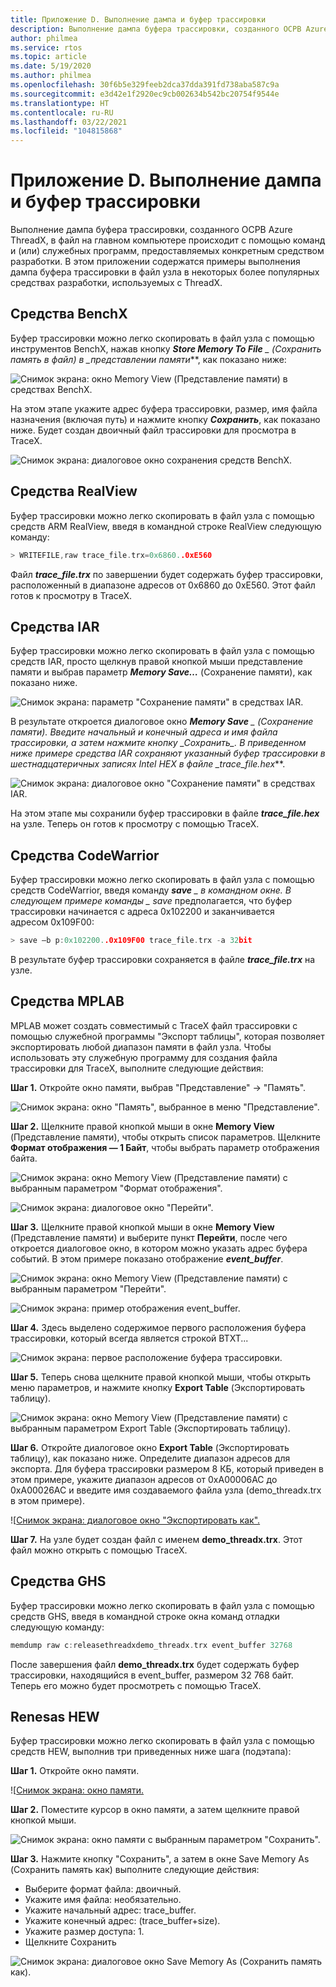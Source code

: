 ```yaml
---
title: Приложение D. Выполнение дампа и буфер трассировки
description: Выполнение дампа буфера трассировки, созданного ОСРВ Azure ThreadX, в файл на главном компьютере происходит с помощью команд и (или) служебных программ, предоставляемых конкретным средством разработки.
author: philmea
ms.service: rtos
ms.topic: article
ms.date: 5/19/2020
ms.author: philmea
ms.openlocfilehash: 30f6b5e329feeb2dca37dda391fd738aba587c9a
ms.sourcegitcommit: e3d42e1f2920ec9cb002634b542bc20754f9544e
ms.translationtype: HT
ms.contentlocale: ru-RU
ms.lasthandoff: 03/22/2021
ms.locfileid: "104815868"
---
```

# <a name="appendix-d---dumping-and-trace-buffer"></a>Приложение D. Выполнение дампа и буфер трассировки

Выполнение дампа буфера трассировки, созданного ОСРВ Azure ThreadX, в файл на главном компьютере происходит с помощью команд и (или) служебных программ, предоставляемых конкретным средством разработки. В этом приложении содержатся примеры выполнения дампа буфера трассировки в файл узла в некоторых более популярных средствах разработки, используемых с ThreadX. 

## <a name="benchx-tools"></a>Средства BenchX

Буфер трассировки можно легко скопировать в файл узла с помощью инструментов BenchX, нажав кнопку ***Store Memory To File** _ (Сохранить память в файл) в _*_представлении памяти_**, как показано ниже:

![Снимок экрана: окно Memory View (Представление памяти) в средствах BenchX.](./media/user-guide/image642.jpg)

На этом этапе укажите адрес буфера трассировки, размер, имя файла назначения (включая путь) и нажмите кнопку ***Сохранить***, как показано ниже. Будет создан двоичный файл трассировки для просмотра в TraceX.

![Снимок экрана: диалоговое окно сохранения средств BenchX.](./media/user-guide/image643.jpg)

## <a name="realview-tools"></a>Средства RealView

Буфер трассировки можно легко скопировать в файл узла с помощью средств ARM RealView, введя в командной строке RealView следующую команду:

```c 
> WRITEFILE,raw trace_file.trx=0x6860..0xE560
```

Файл ***trace_file.trx*** по завершении будет содержать буфер трассировки, расположенный в диапазоне адресов от 0x6860 до 0xE560. Этот файл готов к просмотру в TraceX.

## <a name="iar-tools"></a>Средства IAR

Буфер трассировки можно легко скопировать в файл узла с помощью средств IAR, просто щелкнув правой кнопкой мыши представление памяти и выбрав параметр ***Memory Save…*** (Сохранение памяти), как показано ниже.

![Снимок экрана: параметр "Сохранение памяти" в средствах IAR.](./media/user-guide/image0_311.jpg)

В результате откроется диалоговое окно ***Memory Save** _ (Сохранение памяти). Введите начальный и конечный адреса и имя файла трассировки, а затем нажмите кнопку _*_Сохранить_*_. В приведенном ниже примере средства IAR сохраняют указанный буфер трассировки в шестнадцатеричных записях Intel HEX в файле _*_trace_file.hex_**.

![Снимок экрана: диалоговое окно "Сохранение памяти" в средствах IAR.](./media/user-guide/image648.jpg)

На этом этапе мы сохранили буфер трассировки в файле ***trace_file.hex*** на узле. Теперь он готов к просмотру с помощью TraceX.

## <a name="codewarrior-tools"></a>Средства CodeWarrior

Буфер трассировки можно легко скопировать в файл узла с помощью средств CodeWarrior, введя команду ***save** _ в командном окне. В следующем примере команды _ *_save_** предполагается, что буфер трассировки начинается с адреса 0x102200 и заканчивается адресом 0x109F00:

```c
> save –b p:0x102200..0x109F00 trace_file.trx -a 32bit
```

В результате буфер трассировки сохраняется в файле ***trace_file.trx*** на узле.

## <a name="mplab-tools"></a>Средства MPLAB

MPLAB может создать совместимый с TraceX файл трассировки с помощью служебной программы "Экспорт таблицы", которая позволяет экспортировать любой диапазон памяти в файл узла. Чтобы использовать эту служебную программу для создания файла трассировки для TraceX, выполните следующие действия:

**Шаг 1.** Откройте окно памяти, выбрав "Представление" -> "Память".

![Снимок экрана: окно "Память", выбранное в меню "Представление".](./media/user-guide/image0_316.jpg)

**Шаг 2.** Щелкните правой кнопкой мыши в окне **Memory View** (Представление памяти), чтобы открыть список параметров. Щелкните **Формат отображения — 1 Байт**, чтобы выбрать параметр отображения байта.

![Снимок экрана: окно Memory View (Представление памяти) с выбранным параметром "Формат отображения".](./media/user-guide/image650.png)

![Снимок экрана: диалоговое окно "Перейти".](./media/user-guide/image651.jpg)

**Шаг 3.** Щелкните правой кнопкой мыши в окне **Memory View** (Представление памяти) и выберите пункт **Перейти**, после чего откроется диалоговое окно, в котором можно указать адрес буфера событий. В этом примере показано отображение **_event_buffer_**.

![Снимок экрана: окно Memory View (Представление памяти) с выбранным параметром "Перейти".](./media/user-guide/image0_312.jpg)

![Снимок экрана: пример отображения event_buffer.](./media/user-guide/image653.png)

**Шаг 4.** Здесь выделено содержимое первого расположения буфера трассировки, который всегда является строкой BTXT...

![Снимок экрана: первое расположение буфера трассировки.](./media/user-guide/image0_313.jpg)

**Шаг 5.** Теперь снова щелкните правой кнопкой мыши, чтобы открыть меню параметров, и нажмите кнопку **Export Table** (Экспортировать таблицу).

![Снимок экрана: окно Memory View (Представление памяти) с выбранным параметром Export Table (Экспортировать таблицу).](./media/user-guide/image0_314.jpg)

**Шаг 6.** Откройте диалоговое окно **Export Table** (Экспортировать таблицу), как показано ниже. Определите диапазон адресов для экспорта. Для буфера трассировки размером 8 КБ, который приведен в этом примере, укажите диапазон адресов от 0xA00006AC до 0xA00026AC и введите имя создаваемого файла узла (demo_threadx.trx в этом примере).

![[Снимок экрана: диалоговое окно "Экспортировать как".](./media/user-guide/image656.jpg)

**Шаг 7.** На узле будет создан файл с именем **demo_threadx.trx**. Этот файл можно открыть с помощью TraceX.

## <a name="ghs-tools"></a>Средства GHS

Буфер трассировки можно легко скопировать в файл узла с помощью средств GHS, введя в командной строке окна команд отладки следующую команду:

```c
memdump raw c:releasethreadxdemo_threadx.trx event_buffer 32768
```

После завершения файл **demo_threadx.trx** будет содержать буфер трассировки, находящийся в event_buffer, размером 32 768 байт. Теперь его можно будет просмотреть с помощью TraceX.

## <a name="renesas-hew"></a>Renesas HEW

Буфер трассировки можно легко скопировать в файл узла с помощью средств HEW, выполнив три приведенных ниже шага (подэтапа):

**Шаг 1.** Откройте окно памяти.

![[Снимок экрана: окно памяти.](./media/user-guide/image657.jpg)

**Шаг 2.** Поместите курсор в окно памяти, а затем щелкните правой кнопкой мыши.

![Снимок экрана: окно памяти с выбранным параметром "Сохранить".](./media/user-guide/image0_315.jpg)

**Шаг 3.** Нажмите кнопку "Сохранить", а затем в окне Save Memory As (Сохранить память как) выполните следующие действия:

- Выберите формат файла: двоичный.
- Укажите имя файла: необязательно.
- Укажите начальный адрес: trace_buffer.
- Укажите конечный адрес: (trace_buffer+size).
- Укажите размер доступа: 1.
- Щелкните Сохранить

![Снимок экрана: диалоговое окно Save Memory As (Сохранить память как).](./media/user-guide/image659.jpg)